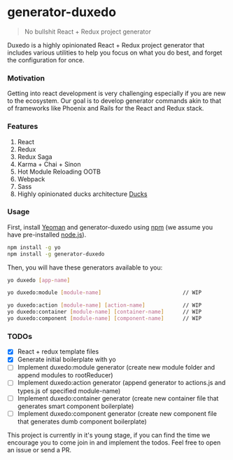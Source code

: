 # generator-duxedo
> No bullshit React + Redux project generator

Duxedo is a highly opinionated React + Redux project generator that includes various utilities to help you focus on what you do best, and forget the configuration for once.

### Motivation
Getting into react development is very challenging especially if you are new to the ecosystem. Our goal is to develop generator commands akin to that of frameworks like Phoenix and Rails for the React and Redux stack.

### Features
1. React
3. Redux
4. Redux Saga
5. Karma + Chai + Sinon
6. Hot Module Reloading OOTB
7. Webpack
8. Sass
9. Highly opinionated ducks architecture [Ducks](https://github.com/erikras/ducks-modular-redux)

### Usage

First, install [Yeoman](http://yeoman.io) and generator-duxedo using [npm](https://www.npmjs.com/) (we assume you have pre-installed [node.js](https://nodejs.org/)).

```bash
npm install -g yo
npm install -g generator-duxedo
```

Then, you will have these generators available to you:

```bash
yo duxedo [app-name]

yo duxedo:module [module-name]                          // WIP

yo duxedo:action [module-name] [action-name]            // WIP
yo duxedo:container [module-name] [container-name]      // WIP
yo duxedo:component [module-name] [component-name]      // WIP
```

### TODOs
- [x] React + redux template files
- [x] Generate initial boilerplate with yo
- [ ] Implement duxedo:module generator (create new module folder and append modules to rootReducer)
- [ ] Implement duxedo:action generator (append generator to actions.js and types.js of specified module-name)
- [ ] Implement duxedo:container generator (create new container file that generates smart component boilerplate)
- [ ] Implement duxedo:component generator (create new component file that generates dumb component boilerplate)

This project is currently in it's young stage, if you can find the time we encourage you to come join in and implement the todos. Feel free to open an issue or send a PR.
